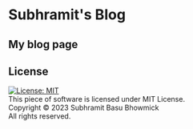 # Subhramit's Blog
## My blog page
## License
[![License: MIT](https://img.shields.io/badge/License-MIT-yellow.svg)](https://opensource.org/licenses/MIT) <br>
This piece of software is licensed under MIT License. <br>
Copyright © 2023 Subhramit Basu Bhowmick <br>
All rights reserved.
